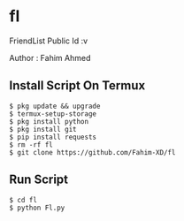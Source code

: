 # fl
FriendList Public Id :v

Author : Fahim Ahmed

## Install Script On Termux
```
$ pkg update && upgrade  
$ termux-setup-storage  
$ pkg install python  
$ pkg install git  
$ pip install requests  
$ rm -rf fl  
$ git clone https://github.com/Fahim-XD/fl  
```
## Run Script
```
$ cd fl  
$ python Fl.py  
```

